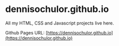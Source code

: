# dennisochulor.github.io
All my HTML, CSS and Javascript projects live here.

Github Pages URL: [https://dennisochulor.github.io](https://dennisochulor.github.io)
